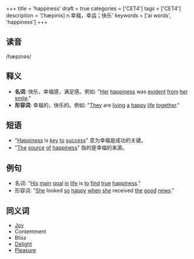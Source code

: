 +++
title = 'happiness'
draft = true
categories = ['CET4']
tags = ['CET4']
description = '[ˈhæpinis] n.幸福，幸运；快乐'
keywords = ['ai words', 'happiness']
+++

## 读音
/hæpɪnəs/

## 释义
- **名词**: 快乐，幸福感，满足感。例如: "[Her](/post/her/) [happiness](/post/happiness/) was [evident](/post/evident/) [from](/post/from/) [her](/post/her/) [smile](/post/smile/)."
- **形容词**: 幸福的，快乐的。例如: "[They](/post/they/) are [living](/post/living/) [a](/post/a/) [happy](/post/happy/) [life](/post/life/) [together](/post/together/)."

## 短语
- "[Happiness](/post/happiness/) is [key](/post/key/) [to](/post/to/) [success](/post/success/)" 意为幸福是成功的关键。
- "[The](/post/the/) [source](/post/source/) [of](/post/of/) [happiness](/post/happiness/)" 指的是幸福的来源。

## 例句
- 名词: "[His](/post/his/) [main](/post/main/) [goal](/post/goal/) [in](/post/in/) [life](/post/life/) is [to](/post/to/) [find](/post/find/) [true](/post/true/) [happiness](/post/happiness/)."
- 形容词: "[She](/post/she/) looked [so](/post/so/) [happy](/post/happy/) [when](/post/when/) [she](/post/she/) received [the](/post/the/) [good](/post/good/) [news](/post/news/)."

## 同义词
- [Joy](/post/joy/)
- Contentment
- Bliss
- [Delight](/post/delight/)
- [Pleasure](/post/pleasure/)
